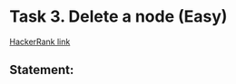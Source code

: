 # Task 3. Delete a node (Easy)

[HackerRank link](<https://www.hackerrank.com/contests/sda-hw-4/challenges/delete-a-node-from-a-linked-list>)

## Statement:

<!-- TODO -->
